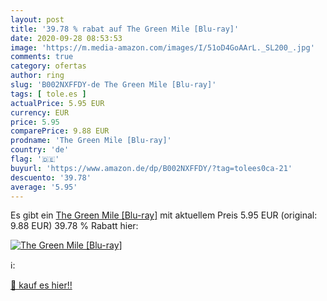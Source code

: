 ```yaml
---
layout: post
title: '39.78 % rabat auf The Green Mile [Blu-ray]'
date: 2020-09-28 08:53:53
image: 'https://m.media-amazon.com/images/I/51oD4GoAArL._SL200_.jpg'
comments: true
category: ofertas
author: ring
slug: 'B002NXFFDY-de The Green Mile [Blu-ray]'
tags: [ tole.es ]
actualPrice: 5.95 EUR
currency: EUR
price: 5.95
comparePrice: 9.88 EUR
prodname: 'The Green Mile [Blu-ray]'
country: 'de'
flag: '🇩🇪'
buyurl: 'https://www.amazon.de/dp/B002NXFFDY/?tag=tolees0ca-21'
descuento: '39.78'
average: '5.95'
---
```


Es gibt ein [The Green Mile [Blu-ray]](https://www.amazon.de/dp/B002NXFFDY/?tag=tolees0ca-21) mit aktuellem Preis 5.95 EUR (original: 9.88 EUR) 39.78 % Rabatt hier:

[![The Green Mile [Blu-ray]](https://m.media-amazon.com/images/I/51oD4GoAArL._SL200_.jpg)](https://www.amazon.de/dp/B002NXFFDY/?tag=tolees0ca-21)

ℹ️:


[🛒 kauf es hier!!](https://www.amazon.de/dp/B002NXFFDY/?tag=tolees0ca-21)
